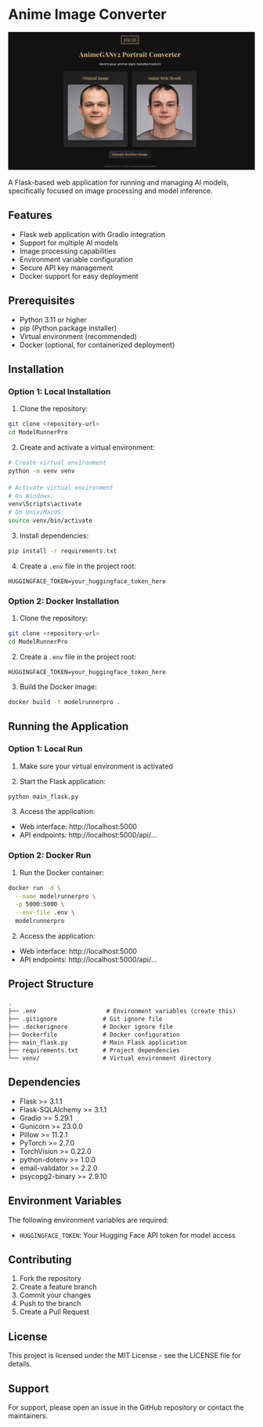 # Anime Image Converter

<div align="center">
  <img src="thumbnail.png" alt="ModelRunnerPro Logo" width="1000"/>
</div>

A Flask-based web application for running and managing AI models, specifically focused on image processing and model inference.

## Features

- Flask web application with Gradio integration
- Support for multiple AI models
- Image processing capabilities
- Environment variable configuration
- Secure API key management
- Docker support for easy deployment

## Prerequisites

- Python 3.11 or higher
- pip (Python package installer)
- Virtual environment (recommended)
- Docker (optional, for containerized deployment)

## Installation

### Option 1: Local Installation

1. Clone the repository:
```bash
git clone <repository-url>
cd ModelRunnerPro
```

2. Create and activate a virtual environment:
```bash
# Create virtual environment
python -m venv venv

# Activate virtual environment
# On Windows:
venv\Scripts\activate
# On Unix/MacOS:
source venv/bin/activate
```

3. Install dependencies:
```bash
pip install -r requirements.txt
```

4. Create a `.env` file in the project root:
```env
HUGGINGFACE_TOKEN=your_huggingface_token_here
```

### Option 2: Docker Installation

1. Clone the repository:
```bash
git clone <repository-url>
cd ModelRunnerPro
```

2. Create a `.env` file in the project root:
```env
HUGGINGFACE_TOKEN=your_huggingface_token_here
```

3. Build the Docker image:
```bash
docker build -t modelrunnerpro .
```

## Running the Application

### Option 1: Local Run

1. Make sure your virtual environment is activated

2. Start the Flask application:
```bash
python main_flask.py
```

3. Access the application:
- Web interface: http://localhost:5000
- API endpoints: http://localhost:5000/api/...

### Option 2: Docker Run

1. Run the Docker container:
```bash
docker run -d \
  --name modelrunnerpro \
  -p 5000:5000 \
  --env-file .env \
  modelrunnerpro
```

2. Access the application:
- Web interface: http://localhost:5000
- API endpoints: http://localhost:5000/api/...

## Project Structure

```
.
├── .env                    # Environment variables (create this)
├── .gitignore             # Git ignore file
├── .dockerignore          # Docker ignore file
├── Dockerfile             # Docker configuration
├── main_flask.py          # Main Flask application
├── requirements.txt       # Project dependencies
└── venv/                  # Virtual environment directory
```

## Dependencies

- Flask >= 3.1.1
- Flask-SQLAlchemy >= 3.1.1
- Gradio >= 5.29.1
- Gunicorn >= 23.0.0
- Pillow >= 11.2.1
- PyTorch >= 2.7.0
- TorchVision >= 0.22.0
- python-dotenv >= 1.0.0
- email-validator >= 2.2.0
- psycopg2-binary >= 2.9.10

## Environment Variables

The following environment variables are required:

- `HUGGINGFACE_TOKEN`: Your Hugging Face API token for model access

## Contributing

1. Fork the repository
2. Create a feature branch
3. Commit your changes
4. Push to the branch
5. Create a Pull Request

## License

This project is licensed under the MIT License - see the LICENSE file for details.

## Support

For support, please open an issue in the GitHub repository or contact the maintainers. 